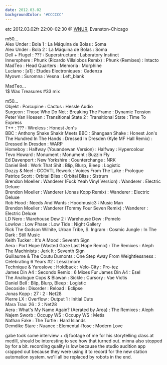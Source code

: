 ```yaml
---
date: 2012.03.02
backgroundColor: '#CCCCCC'
---
```


etc 2012.03.02fr 22:00-02:30 @ [WNUR](http://www.wnur.org/), Evanston-Chicago  

m50...  
Alex Under : Bola 1 : La Máquina de Bolas : Soma  
Alex Under : Bola 2 : La Máquina de Bolas : Soma  
Dell + Flugel : ??? : Superstructure : Laboratory Instinct  
Innersphere : Phunk (Ricardo Villalobos Remix) : Phunk (Remixes) : Intacto  
MadTeo : Head Quarters : Memoria : Morphine  
Luciano : \[a1\] : Etudes Electroniques : Cadenza  
Myown : Suromna : Vesna : Left\_blank  

MadTeo...  
1$ Wax Treasures #33 mix  

m50...  
Objekt : Porcupine : Cactus : Hessle Audio  
Surgeon : Those Who Do Not : Breaking The Frame : Dynamic Tension  
Peter Van Hoesen : Transitional State 2 : Transitional State : Time To Express  
T++ : ??? : Wireless : Honest Jon's  
BBC : Anthony Shake Shakir Meets BBC : Shangaan Shake : Honest Jon's  
The Hundred In The Hands : Dressed In Dresden (Kyle MF Hall Remix) : Dressed In Dresden : WARP  
Homeboy : Halfway (Youandewan Version) : Halfway : Hypercolour  
Tevo Howard : Monument : Monument : Buzzin Fly  
Ed Davenport : New Yorkshire : Counterchange : NRK  
Daniel Bell : Work That Shit : Blip, Blurp, Bleep : Logistic  
Dozzy & Neel : GCOVTL Rework : Voices From The Lake : Prologue  
Patrice Scott : Orbital Bliss : Orbital Bliss : Sistrum  
Brendon Moeller : Wanderer (Fuck Yeah Vinyl Version) : Wanderer : Electric Deluxe  
Brendon Moeller : Wanderer (Jonas Kopp Remix) : Wanderer : Electric Deluxe  
Rob Hood : Needs And Wants : Hoodmusic3 : Music Man  
Brendon Moeller : Wanderer (Tommy Four Seven Remix) : Wanderer : Electric Deluxe  
LD Nero : Warehouse Dew 2 : Warehouse Dew : Pomelo  
Lowlow : Low Phase : Low Tide : Night Gallery  
Rick The Godson Wilhite, Urban Tribe, S. Ingram : Cosmic Jungle : In The Dark : Still Music  
Keith Tucker : It's A Mood : Seventh Sign  
Aera : Port Hope (Wasted Gaze Last Hope Remix) : The Remixes : Aleph  
The Machinists : Jerk It : Seventh Sign  
Guillaume & The Coutu Dumonts : One Step Away From Weightlessness : Celebrating 6 Years #2 : Lessizmore  
Technique & Yaroslove : Holdback : Velo-City : Pro-tez  
James Din A4 : Secondo Remix : 6 Mixes Fur James Din A4 : Esel  
The Analogue Cops & Blawan : Sickle : Cursory : Vae Victis  
Daniel Bell : Blip, Blurp, Bleep : Logistic  
Decoside : Disorder : Reload : Eclipse  
Jonas Kopp : 27 : 2 : Net28  
Pierre LX : Overflow : Output 1 : Initial Cuts  
Mara Trax: 26 : 2 : Net28  
Aera : What's My Name Again? (Aerated by Area) : The Remixes : Aleph  
Najem Sworb : Occupy WS : Occupy WS : Metis  
Nathan Fake : The Turtle : Hard Islands  
Demdike Stare : Nuance : Elemental-Rose : Modern Love  

gabe took some interview + dj footage of me for his storytelling class at medill, should be interesting to see how that turned out. minna also stopped by for a bit. recording quality is low because the studio audition app crapped out because they were using it to record for the new station automation system. we'll all be replaced by robots in the end.